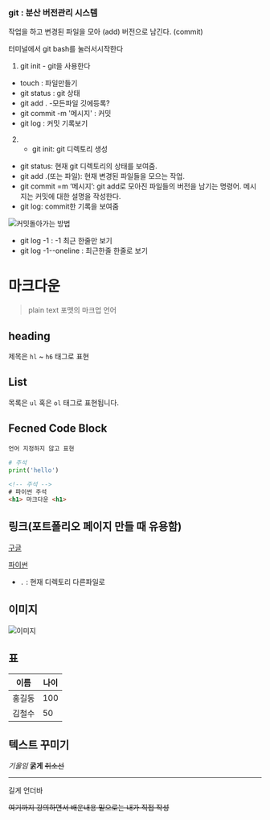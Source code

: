 ### git : 분산 버전관리 시스템

작업을 하고
변경된 파일을 모아 (add)
버전으로 남긴다. (commit)

터미널에서 git bash를 눌러서시작한다
1. git init - git을 사용한다
 - touch : 파일만들기
 - git status : git 상태
 - git add . -모든파일 깃에등록?
 - git commit -m '메시지' : 커밋
 - git log : 커밋 기록보기

2. - git init: git 디렉토리 생성
- git status: 현재 git 디렉토리의 상태를 보여줌.
- git add .(또는 파일): 현재 변경된 파일들을 모으는 작업.
- git commit =m ‘메시지’: git add로 모아진 파일들의 버전을 남기는 명령어. 메시지는 커밋에 대한 설명을 작성한다.
- git log: commit한 기록을 보여줌

![커밋돌아가는 방법](/git%EC%9D%B4%20%EB%8F%8C%EC%95%84%EA%B0%80%EB%8A%94%20%EA%B7%B8%EB%A6%BC.PNG)

 - git log -1 : -1 최근 한줄만 보기
 - git log -1--oneline : 최근한줄 한줄로 보기



 # 마크다운

> plain text 포맷의 마크업 언어

## heading

제목은 `hl` ~ `h6` 태그로 표현

## List

목록은 `ul` 혹은 `ol` 태그로 표현됩니다.

## Fecned Code Block

```
언어 지정하지 않고 표현
```


```python
# 주석
print('hello')
```

```html
<!-- 주석 -->
# 파이썬 주석
<h1> 마크다운 <h1>
```

## 링크(포트폴리오 페이지 만들 때 유용함)

[구글](https://google.com)

[파이썬](./python.md)
  - `.` : 현재 디렉토리 다른파일로

## 이미지

![이미지](./png%EC%B6%98%EC%8B%9D.jpg)

## 표

|이름|나이|
|--|--|
|홍길동|100|
|김철수|50|

## 텍스트 꾸미기

*기울임* **굵게** ~~취소선~~
___
길게 언더바

~~여기까지 강의하면서 배운내용 밑으로는 내가 직접 작성~~


